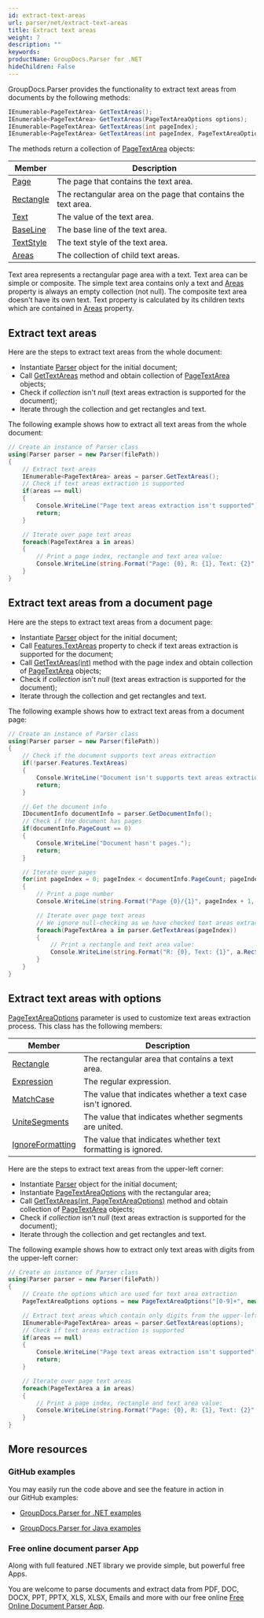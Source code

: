```yaml
---
id: extract-text-areas
url: parser/net/extract-text-areas
title: Extract text areas
weight: 7
description: ""
keywords: 
productName: GroupDocs.Parser for .NET
hideChildren: False
---
```

GroupDocs.Parser provides the functionality to extract text areas from documents by the following methods:

```csharp
IEnumerable<PageTextArea> GetTextAreas();
IEnumerable<PageTextArea> GetTextAreas(PageTextAreaOptions options);
IEnumerable<PageTextArea> GetTextAreas(int pageIndex);
IEnumerable<PageTextArea> GetTextAreas(int pageIndex, PageTextAreaOptions options);

```

The methods return a collection of [PageTextArea](https://apireference.groupdocs.com/net/parser/groupdocs.parser.data/pagetextarea) objects:

| Member | Description |
| --- | --- |
| [Page](https://apireference.groupdocs.com/net/parser/groupdocs.parser.data/pagearea/properties/page) | The page that contains the text area. |
| [Rectangle](https://apireference.groupdocs.com/net/parser/groupdocs.parser.data/pagearea/properties/rectangle) | The rectangular area on the page that contains the text area. |
| [Text](https://apireference.groupdocs.com/net/parser/groupdocs.parser.data/pagetextarea/properties/text) | The value of the text area. |
| [BaseLine](https://apireference.groupdocs.com/net/parser/groupdocs.parser.data/pagetextarea/properties/baseline) | The base line of the text area. |
| [TextStyle](https://apireference.groupdocs.com/net/parser/groupdocs.parser.data/pagetextarea/properties/textstyle) | The text style of the text area. |
| [Areas](https://apireference.groupdocs.com/net/parser/groupdocs.parser.data/pagetextarea/properties/areas) | The collection of child text areas. |

Text area represents a rectangular page area with a text. Text area can be simple or composite. The simple text area contains only a text and [Areas](https://apireference.groupdocs.com/net/parser/groupdocs.parser.data/pagetextarea/properties/areas) property is always an empty collection (not null). The composite text area doesn't have its own text. Text property is calculated by its children texts which are contained in [Areas](https://apireference.groupdocs.com/net/parser/groupdocs.parser.data/pagetextarea/properties/areas) property.

## Extract text areas

Here are the steps to extract text areas from the whole document:

*   Instantiate [Parser](https://apireference.groupdocs.com/net/parser/groupdocs.parser/parser) object for the initial document;
*   Call [GetTextAreas](https://apireference.groupdocs.com/net/parser/groupdocs.parser/parser/methods/gettextareas) method and obtain collection of [PageTextArea](https://apireference.groupdocs.com/net/parser/groupdocs.parser.data/pagetextarea) objects;
*   Check if *collection* isn't *null* (text areas extraction is supported for the document);
*   Iterate through the collection and get rectangles and text.

The following example shows how to extract all text areas from the whole document:

```csharp
// Create an instance of Parser class
using(Parser parser = new Parser(filePath))
{
    // Extract text areas
    IEnumerable<PageTextArea> areas = parser.GetTextAreas();
    // Check if text areas extraction is supported
    if(areas == null)
    {
        Console.WriteLine("Page text areas extraction isn't supported");
        return;
    }

    // Iterate over page text areas
    foreach(PageTextArea a in areas)
    {
        // Print a page index, rectangle and text area value:
        Console.WriteLine(string.Format("Page: {0}, R: {1}, Text: {2}", a.Page.Index, a.Rectangle, a.Text));
    }
}

```

## Extract text areas from a document page

Here are the steps to extract text areas from a document page:

*   Instantiate [Parser](https://apireference.groupdocs.com/net/parser/groupdocs.parser/parser) object for the initial document;
*   Call [Features.TextAreas](https://apireference.groupdocs.com/net/parser/groupdocs.parser.options/features/properties/textareas) property to check if text areas extraction is supported for the document;
*   Call [GetTextAreas(int)](https://apireference.groupdocs.com/net/parser/groupdocs.parser.parser/gettextareas/methods/2) method with the page index and obtain collection of [PageTextArea](https://apireference.groupdocs.com/net/parser/groupdocs.parser.data/pagetextarea) objects;
*   Check if *collection* isn't *null* (text areas extraction is supported for the document);
*   Iterate through the collection and get rectangles and text.

The following example shows how to extract text areas from a document page:

```csharp
// Create an instance of Parser class
using(Parser parser = new Parser(filePath))
{
    // Check if the document supports text areas extraction
    if(!parser.Features.TextAreas)
    {
        Console.WriteLine("Document isn't supports text areas extraction.");
        return;
    }

    // Get the document info
    IDocumentInfo documentInfo = parser.GetDocumentInfo();
    // Check if the document has pages
    if(documentInfo.PageCount == 0)
    {
        Console.WriteLine("Document hasn't pages.");
        return;
    }

    // Iterate over pages
    for(int pageIndex = 0; pageIndex < documentInfo.PageCount; pageIndex++)
    {
        // Print a page number 
        Console.WriteLine(string.Format("Page {0}/{1}", pageIndex + 1, documentInfo.PageCount));

        // Iterate over page text areas
        // We ignore null-checking as we have checked text areas extraction feature support earlier
        foreach(PageTextArea a in parser.GetTextAreas(pageIndex))
        {
            // Print a rectangle and text area value:
            Console.WriteLine(string.Format("R: {0}, Text: {1}", a.Rectangle, a.Text));
        }
    }
}

```

## Extract text areas with options

[PageTextAreaOptions](https://apireference.groupdocs.com/net/parser/groupdocs.parser.options/pagetextareaoptions) parameter is used to customize text areas extraction process. This class has the following members:

| Member | Description |
| --- | --- |
| [Rectangle](https://apireference.groupdocs.com/net/parser/groupdocs.parser.options/pageareaoptions/properties/rectangle) | The rectangular area that contains a text area. |
| [Expression](https://apireference.groupdocs.com/net/parser/groupdocs.parser.options/pagetextareaoptions/properties/expression) | The regular expression. |
| [MatchCase](https://apireference.groupdocs.com/net/parser/groupdocs.parser.options/pagetextareaoptions/properties/matchcase) | The value that indicates whether a text case isn't ignored. |
| [UniteSegments](https://apireference.groupdocs.com/net/parser/groupdocs.parser.options/pagetextareaoptions/properties/unitesegments) | The value that indicates whether segments are united. |
| [IgnoreFormatting](https://apireference.groupdocs.com/net/parser/groupdocs.parser.options/pagetextareaoptions/properties/ignoreformatting) | The value that indicates whether text formatting is ignored. |

Here are the steps to extract text areas from the upper-left corner:

*   Instantiate [Parser](https://apireference.groupdocs.com/net/parser/groupdocs.parser/parser) object for the initial document;
*   Instantiate [PageTextAreaOptions](https://apireference.groupdocs.com/net/parser/groupdocs.parser.options/pagetextareaoptions) with the rectangular area;
*   Call [GetTextAreas(int, PageTextAreaOptions)](https://apireference.groupdocs.com/net/parser/groupdocs.parser.parser/gettextareas/methods/3) method and obtain collection of [PageTextArea](https://apireference.groupdocs.com/net/parser/groupdocs.parser.data/pagetextarea) objects;
*   Check if *collection* isn't *null* (text areas extraction is supported for the document);
*   Iterate through the collection and get rectangles and text.

The following example shows how to extract only text areas with digits from the upper-left corner:

```csharp
// Create an instance of Parser class
using(Parser parser = new Parser(filePath))
{
    // Create the options which are used for text area extraction
    PageTextAreaOptions options = new PageTextAreaOptions("[0-9]+", new Rectangle(new Point(0, 0), new Size(300, 100)));

    // Extract text areas which contain only digits from the upper-left corner of a page:
    IEnumerable<PageTextArea> areas = parser.GetTextAreas(options);
    // Check if text areas extraction is supported
    if(areas == null)
    {
        Console.WriteLine("Page text areas extraction isn't supported");
        return;
    }

    // Iterate over page text areas
    foreach(PageTextArea a in areas)
    {
        // Print a page index, rectangle and text area value:
        Console.WriteLine(string.Format("Page: {0}, R: {1}, Text: {2}", a.Page.Index, a.Rectangle, a.Text));
    }
}

```

## More resources

### GitHub examples

You may easily run the code above and see the feature in action in our GitHub examples:

*   [GroupDocs.Parser for .NET examples](https://github.com/groupdocs-parser/GroupDocs.Parser-for-.NET)
    
*   [GroupDocs.Parser for Java examples](https://github.com/groupdocs-parser/GroupDocs.Parser-for-Java)
    

### Free online document parser App

Along with full featured .NET library we provide simple, but powerful free Apps.

You are welcome to parse documents and extract data from PDF, DOC, DOCX, PPT, PPTX, XLS, XLSX, Emails and more with our free online [Free Online Document Parser App](https://products.groupdocs.app/parser).
